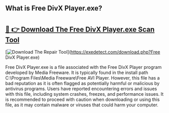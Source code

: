 ## What is Free DivX Player.exe? 

# <h2><a href="https://exedetect.com/download.php?Free DivX Player.exe">🔗 👉 Download The Free DivX Player.exe Scan Tool</a></h2>

[![Download The Repair Tool](https://exedetect.com/download-button.jpg)](https://exedetect.com/download.php?Free DivX Player.exe)

Free DivX Player.exe is a file associated with the Free DivX Player program developed by Media Freeware. It is typically found in the install path C:\Program Files\Media Freeware\Free AVI Player\. However, this file has a bad reputation as it is often flagged as potentially harmful or malicious by antivirus programs. Users have reported encountering errors and issues with this file, including system crashes, freezes, and performance issues. It is recommended to proceed with caution when downloading or using this file, as it may contain malware or viruses that could harm your computer.